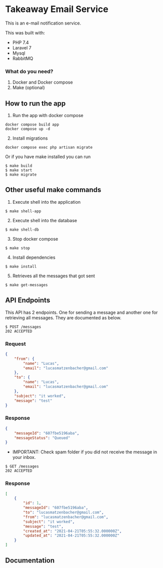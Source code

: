 # Takeaway Email Service

This is an e-mail notification service.

This was built with:
* PHP 7.4
* Laravel 7
* Mysql
* RabbitMQ

### What do you need?
1. Docker and Docker compose
2. Make (optional)

## How to run the app
1. Run the app with docker compose
```shell
docker compose build app
docker compose up -d
```
2. Install migrations
```shell
docker compose exec php artisan migrate
```

Or if you have make installed you can run
```shell
$ make build
$ make start
$ make migrate
```

## Other useful make commands
1. Execute shell into the application
```shell
$ make shell-app
```
2. Execute shell into the database
```shell
$ make shell-db
```
3. Stop docker compose
```shell
$ make stop
```
4. Install dependencies
```shell
$ make install
```
5. Retrieves all the messages that got sent
```shell
$ make get-messages
```
## API Endpoints
This API has 2 endpoints. One for sending a message and another one
for retrieving all messages. They are documented as below.

```http
$ POST /messages
202 ACCEPTED
```
### Request
```json
{
    "from": {
        "name": "Lucas",
        "email": "lucasmatzenbacher@gmail.com"
    },
    "to": {
        "name": "Lucas",
        "email": "lucasmatzenbacher@gmail.com"
    },
    "subject": "it worked",
    "message": "test"
}
```
### Response
```json
{
    "messageId": "607fbe5196aba",
    "messageStatus": "Queued"
}
```
* IMPORTANT: Check spam folder if you did not receive the message in your inbox.

```http
$ GET /messages
202 ACCEPTED
```
### Response
```json
[
    {
        "id": 1,
        "messageId": "607fbe5196aba",
        "to": "lucasmatzenbacher@gmail.com",
        "from": "lucasmatzenbacher@gmail.com",
        "subject": "it worked",
        "message": "test",
        "created_at": "2021-04-21T05:55:32.000000Z",
        "updated_at": "2021-04-21T05:55:32.000000Z"
    }
]
```
## Documentation



